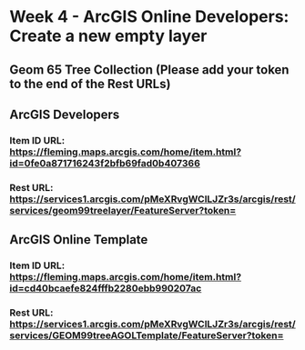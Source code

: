 # Week 4 - ArcGIS Online Developers: Create a new empty layer
## Geom 65 Tree Collection (Please add your token to the end of the Rest URLs)

## ArcGIS Developers
### Item ID URL: https://fleming.maps.arcgis.com/home/item.html?id=0fe0a871716243f2bfb69fad0b407366
### Rest URL: https://services1.arcgis.com/pMeXRvgWClLJZr3s/arcgis/rest/services/geom99treelayer/FeatureServer?token=

## ArcGIS Online Template
### Item ID URL: https://fleming.maps.arcgis.com/home/item.html?id=cd40bcaefe824fffb2280ebb990207ac
### Rest URL: https://services1.arcgis.com/pMeXRvgWClLJZr3s/arcgis/rest/services/GEOM99treeAGOLTemplate/FeatureServer?token=
